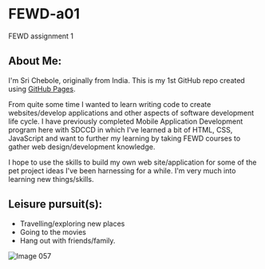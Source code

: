 # FEWD-a01
FEWD assignment 1

## About Me:
I'm Sri Chebole, originally from India. This is my 1st GitHub repo created using [GitHub Pages](https://pages.github.com/).

From quite some time I wanted to learn writing code to create websites/develop applications and other aspects of software development life cycle. I have previously completed Mobile Application Development program here with SDCCD in which I've learned a bit of HTML, CSS, JavaScript and want to further my learning by taking FEWD courses to gather web design/development knowledge.

I hope to use the skills to build my own web site/application for some of the pet project ideas I've been harnessing for a while. I'm very much into learning new things/skills.

## Leisure pursuit(s):
-	Travelling/exploring new places
-	Going to the movies
-	Hang out with friends/family.

![Image 057](https://user-images.githubusercontent.com/125234741/218364927-c1b5ee3b-1244-4c4c-8fbc-671e65d5edd7.jpg)
